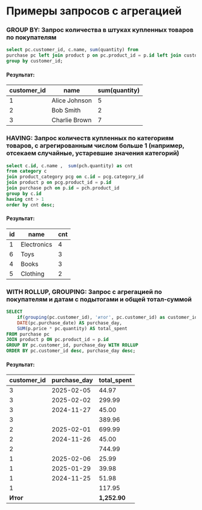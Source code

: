 # Примеры запросов с агрегацией 

### GROUP BY: Запрос количества в штуках купленных товаров по покупателям
```sql
select pc.customer_id, c.name, sum(quantity) from
purchase pc left join product p on pc.product_id = p.id left join customer c on pc.customer_id = c.id
group by customer_id;
```
#### Результат:
| customer_id | name           | sum(quantity) |
|------------|---------------|--------------|
| 1          | Alice Johnson  | 5            |
| 2          | Bob Smith      | 2            |
| 3          | Charlie Brown  | 7            |

### HAVING: Запрос количеств купленных по категориям товаров, с агрегированным числом больше 1 (например, отсекаем случайные, устаревшие значения категорий) 
```sql 
select c.id, c.name ,  sum(pch.quantity) as cnt
from category c
join product_category pcg on c.id = pcg.category_id
join product p on pcg.product_id = p.id
join purchase pch on p.id = pch.product_id
group by c.id
having cnt > 1
order by cnt desc;
```
#### Результат: 
| id | name        | cnt |
|----|------------|-----|
| 1  | Electronics | 4   |
| 6  | Toys        | 3   |
| 4  | Books       | 3   |
| 5  | Clothing    | 2   |

### WITH ROLLUP, GROUPING: Запрос с агрегацией по покупателям и датам с подытогами и общей тотал-суммой
```sql 
SELECT 
    if(grouping(pc.customer_id), 'итог', pc.customer_id) as customer_id,
    DATE(pc.purchase_date) AS purchase_day, 
    SUM(p.price * pc.quantity) AS total_spent
FROM purchase pc
JOIN product p ON pc.product_id = p.id
GROUP BY pc.customer_id, purchase_day WITH ROLLUP
ORDER BY pc.customer_id desc, purchase_day desc;
```
#### Результат:
| customer_id | purchase_day | total_spent |
|-------------|-------------|-------------|
| 3           | 2025-02-05  | 44.97       |
| 3           | 2025-02-02  | 299.99      |
| 3           | 2024-11-27  | 45.00       |
| 3           |             | 389.96      |
| 2           | 2025-02-01  | 699.99      |
| 2           | 2024-11-26  | 45.00       |
| 2           |             | 744.99      |
| 1           | 2025-02-06  | 25.99       |
| 1           | 2025-01-29  | 39.98       |
| 1           | 2024-11-25  | 51.98       |
| 1           |             | 117.95      |
| **Итог**    |             | **1,252.90** |